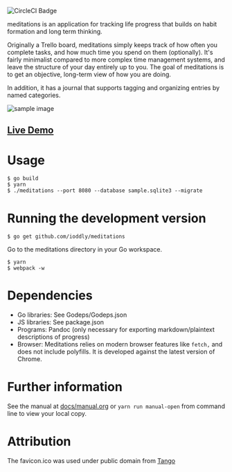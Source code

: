 ![CircleCI Badge](https://circleci.com/gh/ioddly/meditations.png?circle-token=:circle-token&style=shield)

meditations is an application for tracking life progress that builds on habit formation and long term thinking.

Originally a Trello board, meditations simply keeps track of how often you complete tasks, and how much time you spend
on them (optionally). It's fairly minimalist compared to more complex time management systems, and leave the structure
of your day entirely up to you. The goal of meditations is to get an objective, long-term view of how you are doing.

In addition, it has a journal that supports tagging and organizing entries by named categories.

![sample image](http://i.imgur.com/msy5Wnc.png)

## [Live Demo](http://meditations.ioddly.com)

# Usage

    $ go build
    $ yarn
    $ ./meditations --port 8080 --database sample.sqlite3 --migrate 

# Running the development version

    $ go get github.com/ioddly/meditations

Go to the meditations directory in your Go workspace.

    $ yarn
    $ webpack -w

# Dependencies

- Go libraries: See Godeps/Godeps.json
- JS libraries: See package.json
- Programs: Pandoc (only necessary for exporting markdown/plaintext descriptions of progress)
- Browser: Meditations relies on modern browser features like `fetch,` and does not include polyfills. It is developed against the latest version of Chrome.

# Further information

See the manual at [docs/manual.org](docs/manual.org) or `yarn run manual-open` from command
line to view your local copy.

# Attribution

The favicon.ico was used under public domain from [Tango](http://tango.freedesktop.org)
